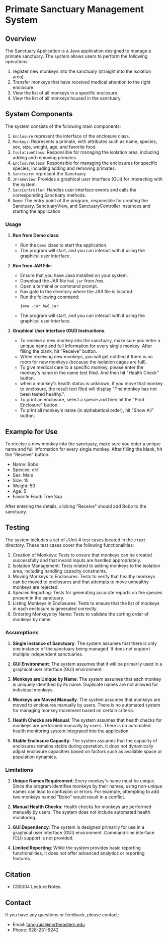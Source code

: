 # Primate Sanctuary Management System

## Overview
The Sanctuary Application is a Java application designed to manage a primate sanctuary. The system allows users to perform the following operations:

1. register new monkeys into the sanctuary (straight into the isolation area).
2. Transfer monkeys that have received medical attention to the right enclosure.
3. View the list of all monkeys in a specific enclosure.
4. View the list of all monkeys housed in the sanctuary.

## System Components
The system consists of the following main components:
1. `Enclosure` represent the interface of the enclosure class.
2. `Monkeys`: Represents a primate, with attributes such as name, species, sex, size, weight, age, and favorite food.
3. `IsolationClass`: Responsible for managing the isolation area, including adding and removing primates.
4. `EnclosureClass`: Responsible for managing the enclosures for specific species, including adding and removing primates.
5. `Sanctuary`: represent the Sanctuary.
6. `JFrameView`: Provides a graphical user interface (GUI) for interacting with the system.
7. `SancController`: Handles user interface events and calls the corresponding Sanctuary methods.
8. `Demo`: The entry point of the program, responsible for creating the Sanctuary, SanctuaryView, and SanctuaryController instances and starting the application


### Usage
1. **Run from Demo class**:
   - Run the `Demo` class to start the application.
   - The program will start, and you can interact with it using the graphical user interface.
1. **Run from JAR File**:
   - Ensure that you have Java installed on your system.
   - Download the JAR file `hw6.jar` from /res.
   - Open a terminal or command prompt.
   - Navigate to the directory where the JAR file is located.
   - Run the following command:
     ```
     java -jar hw6.jar
     ```
   - The program will start, and you can interact with it using the graphical user interface.

2. **Graphical User Interface (GUI) Instructions**:
   - To receive a new monkey into the sanctuary, make sure you enter a unique name and full information for every single monkey.
     After filling the blank, hit "Receive" button.
   - When receiving new monkeys, you will get notified if there is no room for new monkeys (because the isolation cages are full).
   - To give medical care to a specific monkey, please enter the monkey's name in the name text filed. And then hit "Health Check" button.
   - when a monkey's health status is unknown, if you move that monkey to enclosure, the result text filed will display "The monkey has not been tested healthy.".
   - To print an enclosure, select a specie and then hit the "Print Enclosure" button.
   - To print all monkey's name (in alphabetical order), hit "Show All" button.

## Example for Use
To receive a new monkey into the sanctuary, make sure you enter a unique name and full information for every single monkey. After filling the blank, hit the "Receive" button.
- Name: Bobo
- Species: drill
- Sex: Male
- Size: 15
- Weight: 50
- Age: 5
- Favorite Food: Tree Sap

After entering the details, clicking "Receive" should add Bobo to the sanctuary.



## Testing
The system includes a set of JUnit 4 test cases located in the `/test` directory. These test cases cover the following functionalities:
1. Creation of Monkeys: Tests to ensure that monkeys can be created successfully and that invalid inputs are handled appropriately.
2. Isolation Management: Tests related to adding monkeys to the isolation area, including handling capacity constraints.
3. Moving Monkeys to Enclosures: Tests to verify that healthy monkeys can be moved to enclosures and that attempts to move unhealthy monkeys are rejected.
4. Species Reporting: Tests for generating accurate reports on the species present in the sanctuary.
5. Listing Monkeys in Enclosures: Tests to ensure that the list of monkeys in each enclosure is generated correctly.
6. Ordering Monkeys by Name: Tests to validate the sorting order of monkeys by name.

### Assumptions

1. **Single Instance of Sanctuary**: The system assumes that there is only one instance of the sanctuary being managed. It does not support multiple independent sanctuaries.

2. **GUI Environment**: The system assumes that it will be primarily used in a graphical user interface (GUI) environment.

3. **Monkeys are Unique by Name**: The system assumes that each monkey is uniquely identified by its name. Duplicate names are not allowed for individual monkeys.

4. **Monkeys are Moved Manually**: The system assumes that monkeys are moved to enclosures manually by users. There is no automated system for managing monkey movement based on certain criteria.

5. **Health Checks are Manual**: The system assumes that health checks for monkeys are performed manually by users. There is no automated health monitoring system integrated into the application.

6. **Stable Enclosure Capacity**: The system assumes that the capacity of enclosures remains stable during operation. It does not dynamically adjust enclosure capacities based on factors such as available space or population dynamics.


### Limitations

1. **Unique Names Requirement**: Every monkey's name must be unique. Since the program identifies monkeys by their names, using non-unique names can lead to confusion or errors. For example, attempting to add two monkeys named "Bobo" would result in a conflict.

2. **Manual Health Checks**: Health checks for monkeys are performed manually by users. The system does not include automated health monitoring.

3. **GUI Dependency**: The system is designed primarily for use in a graphical user interface (GUI) environment. Command-line interface (CLI) support is not provided.

4. **Limited Reporting**: While the system provides basic reporting functionalities, it does not offer advanced analytics or reporting features.


## Citation
- CS5004 Lecture Notes.

## Contact
If you have any questions or feedback, please contact:
- Email: tang.ruic@northeastern.edu
- Phone: 628-231-9242